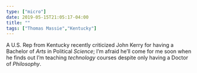 ```yaml
---
type: ["micro"]
date: 2019-05-15T21:05:17-04:00
title: ""
tags: ["Thomas Massie","Kentucky"]
---
```

A U.S. Rep from Kentucky recently criticized John Kerry for having a Bachelor of *Arts* in Political *Science*; I’m afraid he’ll come for me soon when he finds out I’m teaching *technology* courses despite only having a Doctor of *Philosophy*.
